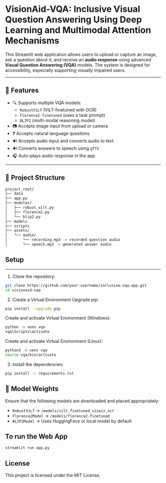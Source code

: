 # VisionAid-VQA: Inclusive Visual Question Answering Using Deep Learning and Multimodal Attention Mechanisms

This Streamlit web application allows users to upload or capture an image, ask a question about it, and receive an **audio response** using advanced **Visual Question Answering (VQA)** models. The system is designed for accessibility, especially supporting visually impaired users.

---

## 🧠 Features

- 🔍 Supports multiple VQA models:
  - `RobustViLT` (ViLT-finetuned with OCR)
  - `Florence2-finetuned` (uses a task prompt)
  - `BLIP2` (multi-modal reasoning model)
- 📷 Accepts image input from upload or camera
- ❓ Accepts natural language questions 
- 🔊 Accepts audio input and converts audio to text
- 🔊 Converts answers to speech using `gTTS`
- 🎧 Auto-plays audio response in the app

---

## 📁 Project Structure

```graphql
project_root/
├── data  
├── app.py  
├── modules/
│   ├── robust_vilt.py
│   ├── florence2.py
│   └── blip2.py
├── models
├── scripts
├── assets/
│   └── audio/
│       └── recording.mp3  ← recorded question audio
│       └── speech.mp3  ← generated answer audio

```


## Setup
---
1. Clone the repository:
```bash
git clone https://github.com/your-username/inclusive-vqa-app.git
cd visionaid-vqa
```

2. Create a Virtual Environment
Upgrade pip:
```bash
pip install --upgrade pip
```

Create and activate Virtual Environment (Windows):
```bash
python -m venv vqa
vqa\Scripts\activate
```

Create and activate Virtual Environment (Linux):
```bash
python3 -m venv vqa
source vqa/bin/activate
```

3. Install the dependencies:
```bash
pip install -r requirements.txt
```

## 🧠 Model Weights

Ensure that the following models are downloaded and placed appropriately:

- `RobustViLT` → `/models/vilt_finetuned_vizwiz_ocr`
- `Florence2Model` → `/models/florence2-finetuned`
- `BLIP2Model` → Uses HuggingFace or local model by default


## To run the Web App
```bash
streamlit run app.py
```

## License
This project is licensed under the MIT License.
